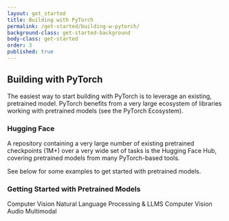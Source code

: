 ```yaml
---
layout: get_started
title: Building with PyTorch
permalink: /get-started/building-w-pytorch/
background-class: get-started-background
body-class: get-started
order: 3
published: true
---
```


## Building with PyTorch

The easiest way to start building with PyTorch is to leverage an existing, pretrained model. PyTorch benefits from a very large ecosystem of libraries working with pretrained models (see the PyTorch Ecosystem).

### Hugging Face

A repository containing a very large number of existing pretrained checkpoints (1M+) over a very wide set of tasks is the Hugging Face Hub, covering pretrained models from many PyTorch-based tools.

See below for some examples to get started with pretrained models.

### Getting Started with Pretrained Models

Computer Vision
Natural Language Processing & LLMS
Computer Vision
Audio
Multimodal

<script page-id="building-w-pytorch" src="{{ site.baseurl }}/assets/menu-tab-selection.js"></script>
<script src="{{ site.baseurl }}/assets/get-started-sidebar.js"></script>
